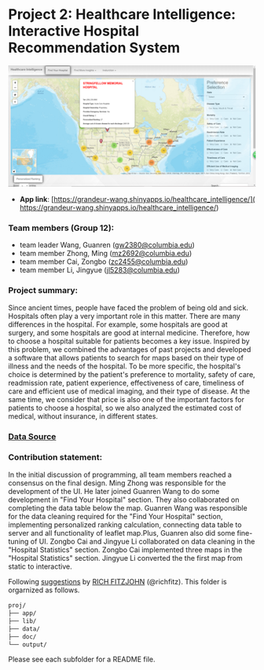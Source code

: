 # Project 2: Healthcare Intelligence: Interactive Hospital Recommendation System 

![image](figs/screen_ui.png)


+ **App link**: [https://grandeur-wang.shinyapps.io/healthcare_intelligence/]( https://grandeur-wang.shinyapps.io/healthcare_intelligence/)


### Team members (Group 12):
+ team leader  Wang, Guanren (gw2380@columbia.edu)
+ team member  Zhong, Ming (mz2692@columbia.edu)
+ team member  Cai, Zongbo (zc2455@columbia.edu)
+ team member  Li, Jingyue (jl5283@columbia.edu)


### Project summary: 
Since ancient times, people have faced the problem of being old and sick. Hospitals often play a very important role in this matter. There are many differences in the hospital. For example, some hospitals are good at surgery, and some hospitals are good at internal medicine. Therefore, how to choose a hospital suitable for patients becomes a key issue. Inspired by this problem, we combined the advantages of past projects and developed a software that allows patients to search for maps based on their type of illness and the needs of the hospital. To be more specific, the hospital's choice is determined by the patient's preference to mortality, safety of care, readmission rate, patient experience, effectiveness of care, timeliness of care and efficient use of medical imaging, and their type of disease. At the same time, we consider that price is also one of the important factors for patients to choose a hospital, so we also analyzed the estimated cost of medical, without insurance, in different states.

### [Data Source](https://data.cms.gov/Medicare-Inpatient/Inpatient-Prospective-Payment-System-IPPS-Provider/97k6-zzx3)

### Contribution statement:
In the initial discussion of programming, all team members reached a consensus on the final design. Ming Zhong was responsible for the development of the UI. He later joined Guanren Wang to do some development in "Find Your Hospital" section. They also collaborated on completing the data table below the map. Guanren Wang was responsible for the data cleaning required for the "Find Your Hospital" section, implementing personalized ranking calculation, connecting data table to server and all functionality of leaflet map.Plus, Guanren also did some fine-tuning of UI. Zongbo Cai and Jingyue Li collaborated on data cleaning in the "Hospital Statistics" section. Zongbo Cai implemented three maps in the "Hospital Statistics" section. Jingyue Li converted the the first map from static to interactive.

Following [suggestions](http://nicercode.github.io/blog/2013-04-05-projects/) by [RICH FITZJOHN](http://nicercode.github.io/about/#Team) (@richfitz). This folder is orgarnized as follows.

```
proj/
├── app/
├── lib/
├── data/
├── doc/
└── output/
```

Please see each subfolder for a README file.

